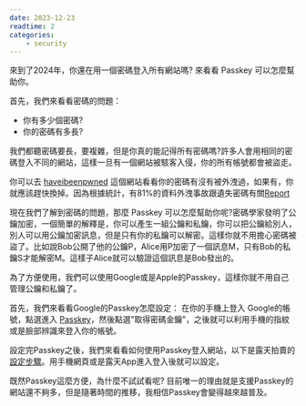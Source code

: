 ```yaml
---
date: 2023-12-23
readtime: 2
categories:
    - security
---
```

來到了2024年，你還在用一個密碼登入所有網站嗎?
來看看 Passkey 可以怎麼幫助你。

首先，我們來看看密碼的問題：
- 你有多少個密碼?
- 你的密碼有多長?

我們都聽密碼要長，要複雜，但是你真的能記得所有密碼嗎?許多人會用相同的密碼登入不同的網站，這樣一旦有一個網站被駭客入侵，你的所有帳號都會被盜走。

你可以去 [haveibeenpwned](https://haveibeenpwned.com/Passwords) 這個網站看看你的密碼有沒有被外洩過，如果有，你就應該趕快換掉。因為根據統計，有81%的資料外洩事故跟遺失密碼有關[Report](https://locker.io/blog/10-password-statistics-2022)

現在我們了解到密碼的問題，那麼 Passkey 可以怎麼幫助你呢?密碼學家發明了公鑰加密，一個簡單的解釋是，你可以產生一組公鑰和私鑰，你可以把公鑰給別人，別人可以用公鑰加密訊息，但是只有你的私鑰可以解密。這樣你就不用擔心密碼被盜了。比如說Bob公開了他的公鑰P，Alice用P加密了一個訊息M，只有Bob的私鑰S才能解密M。這樣子Alice就可以驗證這個訊息是Bob發出的。

為了方便使用，我們可以使用Google或是Apple的Passkey，這樣你就不用自己管理公鑰和私鑰了。

首先，我們來看看Google的Passkey怎麼設定：
在你的手機上登入 Google的帳號，點選進入 [Passkey](https://www.google.com/account/about/passkeys/)，然後點選"取得密碼金鑰"，之後就可以利用手機的指紋或是臉部辨識來登入你的帳號。

設定完Passkey之後，我們來看看如何使用Passkey登入網站，以下是露天拍賣的[設定步驟](https://www1.ruten.com.tw/help/member/9503/)。用手機網頁或是露天App進入登入後就可以設定。

既然Passkey這麼方便，為什麼不試試看呢? 目前唯一的理由就是支援Passkey的網站還不夠多，但是隨著時間的推移，我相信Passkey會變得越來越普及。